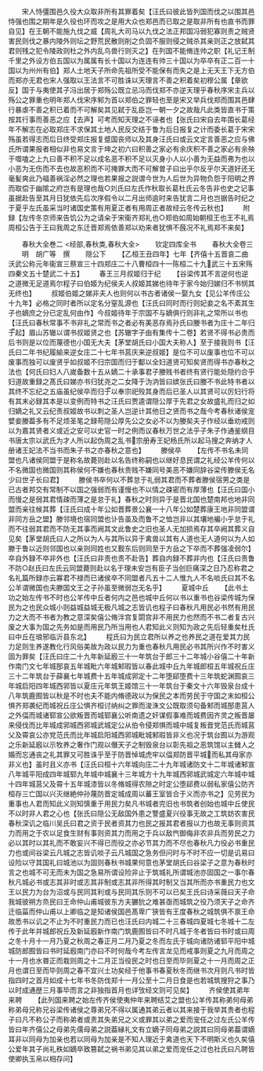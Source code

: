 <!-- { "loadSidebar": true } -->
　　宋人恃彊围邑久役大众取非所有其罪着矣【汪氏曰彼此皆列国而伐之以围其邑恃强也围之期年是久役也环而攻之是用大众也郑邑而已取之是取非所有也直书而罪自见】在王朝不能施九伐之威【周礼大司马以九伐之法正邦国冯弱犯寡则责之贼贤害民则伐之暴内陵外则坛之野荒民散则削之负固不服则侵之贼杀其亲则正之放弑其君则残之犯令陵政则杜之外内乱鸟兽行则灭之】在列国不能脩连帅之职【礼记王制千里之外设方伯五国以为属属有长十国以为连连有帅三十国以为卒卒有正二百一十国以为州州有伯】郑人土地天子所命先祖所受不能保有而失之是上无天王下无方伯而郑亦无君也宋人强取以王法言不可胜诛以天理言不善之积着矣初穆公属【章欲反】国于与夷使其子冯出居于郑殇公既立忌冯而伐郑不亦逆天理乎春秋序宋主兵以殇公之罪重也明年郑人伐宋序邾为首以郑伯之罪轻也至是宋又举兵伐郑而围其邑肆行暴虐不善之积已着而不可解矣其见弑于乱臣岂一朝一夕之故哉凡此类皆直书于策按其行事而善恶之应【去声】可考而知天理之不诬者也【张氏曰宋自去年围长葛经年不解志在必取郑庄不求保其土地人民反交结于鲁为后日报复之计而委长葛于宋宋殇虽若得志而后日终受郑庄报复蹙国丧师以及其身汪氏曰或云文定言善恶之应与佛氏所谓果报者相似非也易文言于坤之初六曰积善之家必有余庆积不善之家必有余殃于噬嗑之上九曰善不积不足以成名恶不积不足以灭身小人以小善为无益而弗为也以小恶为无伤而不去也故恶积而不可掩罪大而不可解曽子曰出乎尔反乎尔天道好还无毫髪爽此乃福善祸淫必然之理也若果报之説谓今世为人后世为异物负怨于阳明之界而取偿于幽隂之府岂有是理也哉○刘氏曰左氏作秋取长葛杜氏云冬告非也史之记事虽据赴告至其月日犹依先后次序假令以二月出师逾时来告犹言二月也岂据告时纪之于夏乎左氏虽采当时诸国史策有用夏正者有用周正者故经云冬传云秋也】
　　附録【左传冬京师来告饥公为之请籴于宋衞齐郑礼也○郑伯如周始朝桓王也王不礼焉周桓公告于王曰我周之东迁晋郑焉依善郑以劝来者犹惧不蔇况不礼焉郑不来矣】

　　春秋大全巻二
<经部,春秋类,春秋大全>
　　钦定四库全书
　　春秋大全卷三
　　明　胡广等　撰
　　隠公下
　　【乙桓王丑四年】七年【齐僖十五晋哀二曲沃武公称元年衞宣三蔡宣三十四郑庄二十八曹桓四十一陈桓二十九武三十五宋殇四秦文五十楚武二十五】
　　春王三月叔姬归于纪
　　【谷梁传其不言逆何也逆之道微无足道焉尔程子曰伯姬为纪侯夫人叔姬其娣也待年于家今始归娣归不书悯其无终也】
　　叔姬伯姬之娣非夫人也则何以书古者诸侯一娶九女【见公羊传庄公十九年】必格之同时者所以定名分窒乱源也【汪氏曰同时而行则妃妾之名不紊其生子也嫡庶之分已定乱何由作】今叔姬待年于宗国不与嫡俱行则非礼之常所以书也【汪氏曰春秋常事不书非礼之常而书之者必有美恶存焉孙氏曰媵书者为庄十二年归于起】眉山苏辙以谓书叔姬贤之也【苏辙字子由有集传十二卷】若贤不得书必贵而后书则是以位而蔑德也小国无大夫【茅堂胡氏曰小国大夫称人】至于接我则书【汪氏曰二年书纪履緰来逆女庄二十七年书莒庆来逆叔姬】是位不可以废事也位不可以废事而独可以废贤乎如叔姬不归宗国而归于酅以全妇道贤可知矣贤而得书亦春秋之法也【何氏曰妇人八嵗备数十五从嫡二十承事君子媵贱书者终有贤行能处隠约合乎妇道故重録之髙氏曰娣亦书归犹尧之二女降于沩汭皆曰嫔张氏曰媵不书此特书者以其终不忘纪之五庙虽纪侯卒而归于以奉宗祀殁其身而后已圣人以其贤可以厉妇行将有其末必録其本是以变例而特书之汪氏曰贾逵谓隠公厚于先君之女故盛礼而归之如归嫡之礼又云纪责叔姬故书以刺之圣人岂逆计其他日之贤而书之哉今考春秋诸侯宠嬖妾媵葢多有不足烦圣笔之録苟隠公厚先公之女必不以为媵矣夫子作经以垂劝戒则以为嘉其贤者义或近之安可以史官一时之例而议春秋万世之法乎子朱子作通鉴纲目书唐太宗以武氏为才人所以起伪周之乱书宗册寿王妃杨氏所以起马搜之奔纳才人册诸王妃法不当书而朱子书之亦春秋之意也】
　　滕侯卒
　　【左传不书名未同盟也凡诸侯同盟于是称名故薨则赴以名告终称嗣也以继好息民谓之礼经公羊传何以不名微国也微国则其称侯何不嫌也春秋贵贱不嫌同号美恶不嫌同辞谷梁传滕侯无名少曰世子长曰君】
　　滕侯书卒何以不葬怠于礼弱其君而不葬者滕侯宿男之类是已古者邦交有常制不以国之强弱而有谨慢也不以情之疎密而有厚薄也【汪氏曰国小而慢之是弱其君情疎而薄之是怠于礼】春秋之时则异于是晋北国也楚南邦也地非同盟而亲往候其葬【汪氏曰成十年公如晋葬景公襄一十八年公如楚葬康王地非同盟谓非同方岳之盟】滕邻境也宿同盟也讣告虽及而鲁不之恤岂非以其壤地褊小乎怠于礼而不往弱其君而不防无其事而阙其文此鲁史之旧也圣人无加损焉存其卒阙其葬义自见矣【茅堂胡氏曰人之所以为人与其所以异于禽兽以其有人道也无人道何以为人如滕于鲁以近则邻国也以亲则同姓也又觐东后则同至于方岳之下卒而不葬强凌弱尔】卒自外録不卒非外也【汪氏曰非责也责不赴告】葬自内録不葬非内也【汪氏曰责鲁不防○赵氏曰左氏云同盟薨则赴以名于理未安岂有臣子当创巨痛深之日乃忍称君之名礼篇所録亦云寡君不禄而已诸侯卒不同盟者凡五十二人惟九人不名啖氏曰其不名公羊谓微国也夫滕国文王之子孙虽至微弱岂无名乎】
　　夏城中丘
　　【此书土功之始左传书不时也公羊传中丘者何内之邑也城中丘何以书以重书也谷梁传城为保民为之也民众城小则益城益城无极凡城之志皆讥也程子曰春秋凡用民必书然有用民力之大而不书者为教之意深矣僖公脩泮宫复閟宫非不用民力也然而不书二者复古兴废之大事为国之先务如是而用民乃所当用也人君知此义则知为政之先后轻重矣杜氏曰中丘在琅邪临沂县东北】
　　程氏曰为民立君所以养之也养民之道在爱其力民力足则生养遂教化行风俗美故为政以民力为重也春秋凡用民必书其所兴作不时害义固为罪矣【汪氏曰庄二十九年新延廏三十一年筑台于郎三十二年城小谷僖二十年新作南门文七年城郚哀五年城毗六年城邾瑕皆以春此城中丘九年城郎桓五年城祝丘庄三十二年筑台于薛襄七年城费十五年城成郛定十二年堕郈堕费十三年筑蛇渊囿哀三年城启阳四年城西郛皆以夏庄元年筑王姬馆三十一年筑台于秦文十六年毁泉台成十八年筑鹿囿皆以秋是不时也夫不能内脩德政以为保民之本而劳民于守国之末如桓公惧齐郑袭纪而城祝丘庄公惧齐桓讨纳纠之罪而浚洙文公既取须句备邾而城郚患莒人之外偪而城诸郓宣公欲叛晋而城郓襄公听南遗之奸谋假事难而城费因齐灵之叛晋屡来侵伐而比年城成郛城西郛城武城定公从伯令侵郑惧而城中城复叛晋党范氏而城莒父及霄哀公亦党范氏而比年城启阳城西郛城毗城邾瑕皆非义也况于筑台囿以为游观之乐新延廏以示牧养之奢作门观以僭天子之制毁泉台以彰先祖之恶筑馆以主雠人之婚而忘通丧之礼其罪又可胜诛乎至于防晋悼城虎牢以偪郑防晋平城而私其母家亦非义也】虽时且义亦书【汪氏曰桓十六年城向庄二十九年城诸防文十二年城诸邾宣八年城平阳成四年城郓九年城中城襄十三年城方十九年城西郛城武城定六年城中城十四年城莒父及霄十五年城漆皆以冬脩城得农隙之时定公堕郈费以弱私家僖公防齐桓存三亡国以兴灭继絶仲孙蔑防晋定城成周以蕃王室皆合于义而亦书之】见劳民为重事也人君而知此义则知慎重于用民力矣凡书城者完旧也书筑者创始也城中丘使民不以时非人君之心也【张氏曰隠公无敌国外患之警盛夏兴役事无故之工筑妨农害民春秋深讥之临川吴氏曰君之资于民者资其力也民之报其君者报以力也故无事则资其力而用之于农以足食生财有事则资其力而用之于兵以敌忾御侮非农非兵而劳民之力必以其时以其礼而不敢妄兴不得已而役之亦必节其力而不尽也春秋凡力役必书重民力也或间谷梁云凡城之志皆讥啖子云凡城国之急务但问时与不时不应一切是讥易曰设险以守其国礼曰城池以为固则春秋书城果何意也茅堂胡氏曰谷梁子之意为春秋时言之也城不可无而未为国之急易所谓设险非止于筑城礼所谓城池亦固国之一事尔春秋凡城必书或志其非时或志其非制或志其非所得其时制又当其所而亦书重民力也文王以民力为台为沼或与民同其利或与民同其乐则不可以已矣王氏曰诗采薇曰天子命我城彼朔方烝民曰王命仲山甫城彼东方夫玁狁之难甚亟而城筑之役乃须天子之命齐迁临菑而仲山甫以上卿临之是知诸侯国邑髙卑广狭皆有王度春秋之城筑俱不禀王命故悉书以讥之不止为不时重民力而已也汪氏曰内城二十三春城四夏城七冬城十二左传于此年并城郎祝丘及新延廏新作南门筑鹿囿皆曰不时凡城于冬者皆曰书时或曰周之冬十月十一月乃夏之秋周之春正月二月乃夏之冬而左氏于城向诸防诸郓平阳中城城防郎囿皆曰书时延廏南门亦曰不时何哉今考左传言龙见而戒事则夏之九月而周之十一月也水昬正而栽则周之十二月正当役民之时也日至而毕则夏之十一月而周之正月也谓日至而毕则周之春不宜兴土功矣经于他事书春夏秋冬而继书次月则凡书时皆指四时之首月如成十七年书冬防伐郑十一月公至十二月日食是也若城筑搜狩之事乃以时成通歴三月事毕而言之非独指首月也详攷经文则可见矣】
　　齐侯使其弟年来聘
　　【此列国来聘之始左传齐侯使夷仲年来聘结艾之盟也公羊传其称弟何母弟称弟母兄称兄谷梁传诸侯之尊弟兄不得以属通其弟云者以其来接于我举其贵者也程子曰凡不称公子而称弟者或责其失弟兄之义或罪其以弟之爱而宠任之过左氏公羊传皆曰年齐僖公之母弟先儒母弟之説葢縁礼文有立嫡子同母弟之説其曰同母弟葢谓嫡耳非以同母为加亲也若以同母为加亲是不知人理近于禽道也天下不明斯义也久矣僖公爱年其子尚礼秩如嫡卒致篡弑之祸书弟见其以弟之爱而宠任之过也社氏曰凡聘皆使卿执玉帛以相存问】
